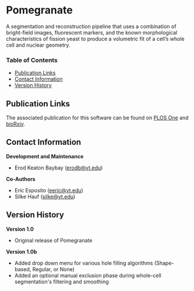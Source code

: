 # Pomegranate 
A segmentation and reconstruction pipeline that uses a combination of bright-field images, fluorescent markers, and the known morphological characteristics of fission yeast to produce a volumetric fit of a cell’s whole cell and nuclear geometry.

### Table of Contents
* [Publication Links](#publication-links)
* [Contact Information](#contact-information)
* [Version History](#version-history)

## Publication Links
The associated publication for this software can be found on [PLOS One](#publication-links) and [bioRxiv](#publication-links).

## Contact Information
**Development and Maintenance** 
* Erod Keaton Baybay (erodb@vt.edu)

**Co-Authors** 
* Eric Esposito (eeric@vt.edu)
* Silke Hauf (silke@vt.edu)

## Version History
**Version 1.0**
* Original release of Pomegranate

**Version 1.0b**
* Added drop down menu for various hole filling algorithms (Shape-based, Regular, or None)
* Added an optional manual exclusion phase during whole-cell segmentation's filtering and smoothing
